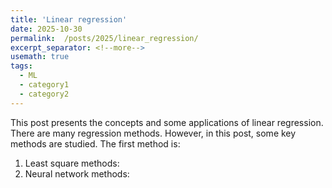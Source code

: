 ```yaml
---
title: 'Linear regression'
date: 2025-10-30
permalink:  /posts/2025/linear_regression/
excerpt_separator: <!--more-->
usemath: true
tags:
  - ML
  - category1
  - category2
---
```


This post presents the concepts and some applications of linear regression. There are many regression methods. However, in this post, some key methods are studied. The first method is:
1. Least square methods:
2. Neural network methods: